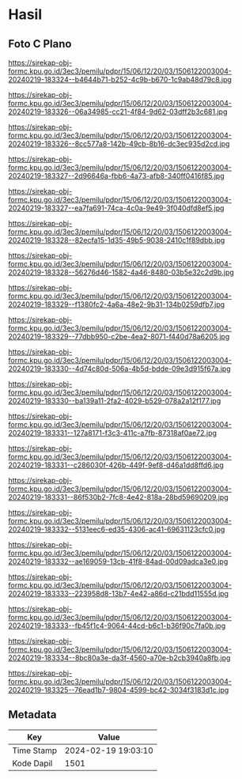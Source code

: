 # Hasil

## Foto C Plano

https://sirekap-obj-formc.kpu.go.id/3ec3/pemilu/pdpr/15/06/12/20/03/1506122003004-20240219-183324--b4644b71-b252-4c9b-b670-1c9ab48d79c8.jpg

https://sirekap-obj-formc.kpu.go.id/3ec3/pemilu/pdpr/15/06/12/20/03/1506122003004-20240219-183326--06a34985-cc21-4f84-9d62-03dff2b3c681.jpg

https://sirekap-obj-formc.kpu.go.id/3ec3/pemilu/pdpr/15/06/12/20/03/1506122003004-20240219-183326--8cc577a8-142b-49cb-8b16-dc3ec935d2cd.jpg

https://sirekap-obj-formc.kpu.go.id/3ec3/pemilu/pdpr/15/06/12/20/03/1506122003004-20240219-183327--2d96646a-fbb6-4a73-afb8-340ff0416f85.jpg

https://sirekap-obj-formc.kpu.go.id/3ec3/pemilu/pdpr/15/06/12/20/03/1506122003004-20240219-183327--ea7fa691-74ca-4c0a-9e49-3f040dfd8ef5.jpg

https://sirekap-obj-formc.kpu.go.id/3ec3/pemilu/pdpr/15/06/12/20/03/1506122003004-20240219-183328--82ecfa15-1d35-49b5-9038-2410c1f89dbb.jpg

https://sirekap-obj-formc.kpu.go.id/3ec3/pemilu/pdpr/15/06/12/20/03/1506122003004-20240219-183328--56276d46-1582-4a46-8480-03b5e32c2d9b.jpg

https://sirekap-obj-formc.kpu.go.id/3ec3/pemilu/pdpr/15/06/12/20/03/1506122003004-20240219-183329--f1380fc2-4a6a-48e2-9b31-134b0259dfb7.jpg

https://sirekap-obj-formc.kpu.go.id/3ec3/pemilu/pdpr/15/06/12/20/03/1506122003004-20240219-183329--77dbb950-c2be-4ea2-8071-f440d78a6205.jpg

https://sirekap-obj-formc.kpu.go.id/3ec3/pemilu/pdpr/15/06/12/20/03/1506122003004-20240219-183330--4d74c80d-506a-4b5d-bdde-09e3d915f67a.jpg

https://sirekap-obj-formc.kpu.go.id/3ec3/pemilu/pdpr/15/06/12/20/03/1506122003004-20240219-183330--ba139a11-2fa2-4029-b529-078a2a12f177.jpg

https://sirekap-obj-formc.kpu.go.id/3ec3/pemilu/pdpr/15/06/12/20/03/1506122003004-20240219-183331--127a8171-f3c3-411c-a7fb-87318af0ae72.jpg

https://sirekap-obj-formc.kpu.go.id/3ec3/pemilu/pdpr/15/06/12/20/03/1506122003004-20240219-183331--c286030f-426b-449f-9ef8-d46a1dd8ffd6.jpg

https://sirekap-obj-formc.kpu.go.id/3ec3/pemilu/pdpr/15/06/12/20/03/1506122003004-20240219-183331--86f530b2-7fc8-4e42-818a-28bd59690209.jpg

https://sirekap-obj-formc.kpu.go.id/3ec3/pemilu/pdpr/15/06/12/20/03/1506122003004-20240219-183332--5131eec6-ed35-4306-ac41-69631123cfc0.jpg

https://sirekap-obj-formc.kpu.go.id/3ec3/pemilu/pdpr/15/06/12/20/03/1506122003004-20240219-183332--ae169059-13cb-41f8-84ad-00d09adca3e0.jpg

https://sirekap-obj-formc.kpu.go.id/3ec3/pemilu/pdpr/15/06/12/20/03/1506122003004-20240219-183333--223958d8-13b7-4e42-a86d-c21bdd11555d.jpg

https://sirekap-obj-formc.kpu.go.id/3ec3/pemilu/pdpr/15/06/12/20/03/1506122003004-20240219-183333--fb45f1c4-9064-44cd-b6c1-b36f90c7fa0b.jpg

https://sirekap-obj-formc.kpu.go.id/3ec3/pemilu/pdpr/15/06/12/20/03/1506122003004-20240219-183334--8bc80a3e-da3f-4560-a70e-b2cb3940a8fb.jpg

https://sirekap-obj-formc.kpu.go.id/3ec3/pemilu/pdpr/15/06/12/20/03/1506122003004-20240219-183325--76ead1b7-9804-4599-bc42-3034f3183d1c.jpg


## Metadata

| Key        | Value               |
| ---------- | ------------------- |
| Time Stamp | 2024-02-19 19:03:10 |
| Kode Dapil | 1501                |



